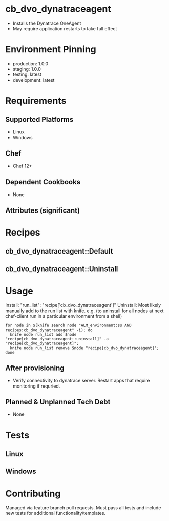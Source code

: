 # cb_dvo_dynatraceagent

* Installs the Dynatrace OneAgent
* May require application restarts to take full effect

# Environment Pinning

* production: 1.0.0
* staging: 1.0.0
* testing: latest
* development: latest

# Requirements

## Supported Platforms

* Linux
* Windows

## Chef

* Chef 12+

## Dependent Cookbooks

* None

## Attributes (significant)

# Recipes

## cb_dvo_dynatraceagent::Default
## cb_dvo_dynatraceagent::Uninstall

# Usage

  Install: "run_list": "recipe['cb_dvo_dynatraceagent']"
  Uninstall: Most likely manually add to the run list with knife.
  e.g. (to uninstall for all nodes at next chef-client run in a particular environment from a shell)
  ```
  for node in $(knife search node "ALM_environment:ss AND recipes:cb_dvo_dynatraceagent" -i); do
    knife node run_list add $node "recipe[cb_dvo_dynatraceagent::uninstall]" -a "recipe[cb_dvo_dynatraceagent]";
    knife node run_list remove $node "recipe[cb_dvo_dynatraceagent]";
  done
  ```


## After provisioning

* Verify connectivity to dynatrace server. Restart apps that require monitoring if requried.

## Planned & Unplanned Tech Debt

* None

# Tests

## Linux

## Windows

# Contributing

Managed via feature branch pull requests.  Must pass all tests and include new tests for additional functionality/templates.

